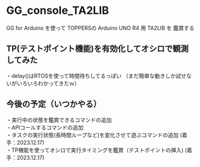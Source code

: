# GG_console_TA2LIB
GG for Arduino を使って TOPPERSの Arduino UNO R4 用 TA2LIB を 鑑賞する


## TP(テストポイント機能)を有効化してオシロで観測してみた 
・delay()はRTOSを使って時間待ちしてるっぽい
（まだ簡単な動きしか試せないがいろいろわかってきたｗ）


## 今後の予定（いつかやる）
・実行中の状態を鑑賞できるコマンドの追加  
・APIコールするコマンドの追加  
・タスクの実行状態(長時間ループなど)を変化させて遊ぶコマンドの追加  (着手：2023.12.17)  
・TP機能を使ってオシロで実行タイミングを鑑賞（テストポイントの挿入)   (着手：2023.12.17)  

